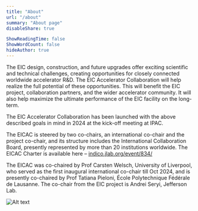 ```yaml
---
title: "About"
url: "/about"
summary: "About page"
disableShare: true

ShowReadingTime: false
ShowWordCount: false
hideAuthor: true
---
```


The EIC design, construction, and future upgrades offer exciting scientific and technical challenges, creating opportunities for closely connected worldwide accelerator R&D. The EIC Accelerator Collaboration will help realize the full potential of these opportunities. This will benefit the EIC project, collaboration partners, and the wider accelerator community. It will also help maximize the ultimate performance of the EIC facility on the long-term. 

The EIC Accelerator Collaboration has been launched with the above described goals in mind in 2024 at the kick-off meeting at IPAC. 

The EICAC is steered by two co-chairs, an international co-chair and the project co-chair, and its structure includes the International Collaboration Board, presently represented by more than 20 institutions worldwide. The EICAC Charter is available here – [indico.jlab.org/event/834/](https://indico.jlab.org/event/834/;target=new) 

The EICAC was co-chaired by Prof Carsten Welsch, University of Liverpool, who served as the first inaugural international co-chair till Oct 2024, and is presently co-chaired by Prof Tatiana Pieloni, École Polytechnique Fédérale de Lausanne. The co-chair from the EIC project is Andrei Seryi, Jefferson Lab. 


![Alt text](images/diagram1.jpg)
